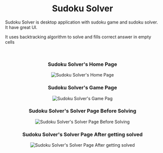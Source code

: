 <h1 align="center" id="title">Sudoku Solver</h1>

<p id="description">Sudoku Solver is desktop application with sudoku game and sudoku solver. It have great UI.</p>
<p id="description">It uses backtracking algorithm to solve and fills correct answer in empty cells</p>
<br />
<h3 align="center">Sudoku Solver's Home Page</h3>
<p align="center"><img src="https://i.pinimg.com/564x/f0/91/c0/f091c0027b4e788c458e706764f9bb93.jpg" alt="Sudoku Solver's Home Page"></p>
<h3 align="center">Sudoku Solver's Game Page</h3>
<p align="center"><img src="https://i.pinimg.com/564x/8b/9a/c1/8b9ac1a7e695cc28b6c8b35240b4e3db.jpg" alt="Sudoku Solver's Game Pag"></p>
<h3 align="center">Sudoku Solver's Solver Page Before Solving</h3>
<p align="center"><img src="https://i.pinimg.com/564x/5a/ba/f3/5abaf383579c5d04a6878026924f10b3.jpg" alt="Sudoku Solver's Solver Page Before Solving"></p>
<h3 align="center">Sudoku Solver's Solver Page After getting solved</h3>
<p align="center"><img src="https://i.pinimg.com/564x/8b/9a/c1/8b9ac1a7e695cc28b6c8b35240b4e3db.jpg" alt="Sudoku Solver's Solver Page After getting solved"></p>
